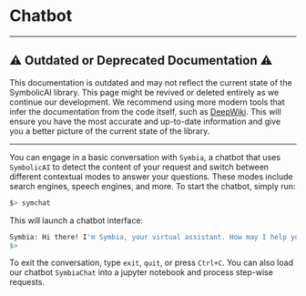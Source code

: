 # Chatbot

---

## ⚠️  Outdated or Deprecated Documentation ⚠️
This documentation is outdated and may not reflect the current state of the SymbolicAI library. This page might be revived or deleted entirely as we continue our development. We recommend using more modern tools that infer the documentation from the code itself, such as [DeepWiki](https://deepwiki.com/ExtensityAI/symbolicai). This will ensure you have the most accurate and up-to-date information and give you a better picture of the current state of the library.

---

You can engage in a basic conversation with `Symbia`, a chatbot that uses `SymbolicAI` to detect the content of your request and switch between different contextual modes to answer your questions. These modes include search engines, speech engines, and more. To start the chatbot, simply run:

```bash
$> symchat
```

This will launch a chatbot interface:

```bash
Symbia: Hi there! I'm Symbia, your virtual assistant. How may I help you?
$>
```

To exit the conversation, type `exit`, `quit`, or press `Ctrl+C`.
You can also load our chatbot `SymbiaChat` into a jupyter notebook and process step-wise requests.
